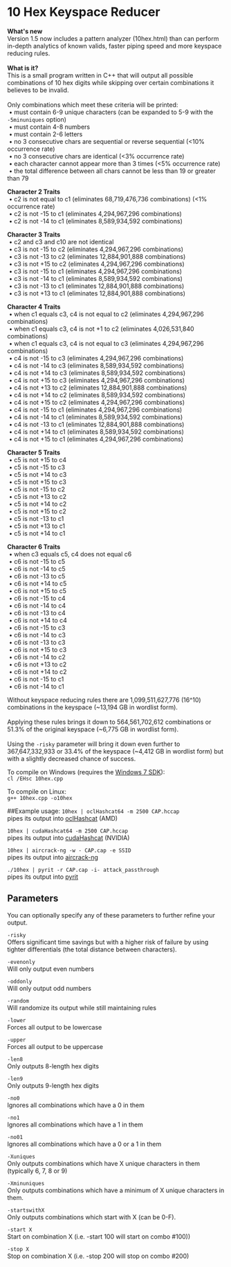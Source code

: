 # 10 Hex Keyspace Reducer
<b>What's new</b><br>
Version 1.5 now includes a pattern analyzer (10hex.html) than can perform in-depth analytics of known valids, faster piping speed and more keyspace reducing rules.
<br><br>
<b>What is it?</b><br>
This is a small program written in C++ that will output all possible combinations of 10 hex digits while skipping over certain combinations it believes to be invalid.
<br><br>
Only combinations which meet these criteria will be printed:<br>
&nbsp;&bull; must contain 6-9 unique characters (can be expanded to 5-9 with the `-5minuniques` option)<br>
&nbsp;&bull; must contain 4-8 numbers<br>
&nbsp;&bull; must contain 2-6 letters<br>
&nbsp;&bull; no 3 consecutive chars are sequential or reverse sequential (<10% occurrence rate)<br>
&nbsp;&bull; no 3 consecutive chars are identical (<3% occurrence rate)<br>
&nbsp;&bull; each character cannot appear more than 3 times (<5% occurrence rate)<br>
&nbsp;&bull; the total difference between all chars cannot be less than 19 or greater than 79<br>

<b>Character 2 Traits</b><br>
&nbsp;&bull; c2 is not equal to c1 (eliminates 68,719,476,736 combinations) (<1% occurrence rate)<br>
&nbsp;&bull; c2 is not -15 to c1 (eliminates 4,294,967,296 combinations)<br>
&nbsp;&bull; c2 is not -14 to c1 (eliminates 8,589,934,592 combinations)<br>

<b>Character 3 Traits</b><br>
&nbsp;&bull; c2 and c3 and c10 are not identical<br>
&nbsp;&bull; c3 is not -15 to c2 (eliminates 4,294,967,296 combinations)<br>
&nbsp;&bull; c3 is not -13 to c2 (eliminates 12,884,901,888 combinations)<br>
&nbsp;&bull; c3 is not +15 to c2 (eliminates 4,294,967,296 combinations)<br>
&nbsp;&bull; c3 is not -15 to c1 (eliminates 4,294,967,296 combinations)<br>
&nbsp;&bull; c3 is not -14 to c1 (eliminates 8,589,934,592 combinations)<br>
&nbsp;&bull; c3 is not -13 to c1 (eliminates 12,884,901,888 combinations)<br>
&nbsp;&bull; c3 is not +13 to c1 (eliminates 12,884,901,888 combinations)<br>

<b>Character 4 Traits</b><br>
&nbsp;&bull; when c1 equals c3, c4 is not equal to c2 (eliminates 4,294,967,296 combinations)<br>
&nbsp;&bull; when c1 equals c3, c4 is not +1 to c2 (eliminates 4,026,531,840 combinations)<br>
&nbsp;&bull; when c1 equals c3, c4 is not equal to c3 (eliminates 4,294,967,296 combinations)<br>
&nbsp;&bull; c4 is not -15 to c3 (eliminates 4,294,967,296 combinations)<br>
&nbsp;&bull; c4 is not -14 to c3 (eliminates 8,589,934,592 combinations)<br>
&nbsp;&bull; c4 is not +14 to c3 (eliminates 8,589,934,592 combinations)<br>
&nbsp;&bull; c4 is not +15 to c3 (eliminates 4,294,967,296 combinations)<br>
&nbsp;&bull; c4 is not +13 to c2 (eliminates 12,884,901,888 combinations)<br>
&nbsp;&bull; c4 is not +14 to c2 (eliminates 8,589,934,592 combinations)<br>
&nbsp;&bull; c4 is not +15 to c2 (eliminates 4,294,967,296 combinations)<br>
&nbsp;&bull; c4 is not -15 to c1 (eliminates 4,294,967,296 combinations)<br>
&nbsp;&bull; c4 is not -14 to c1 (eliminates 8,589,934,592 combinations)<br>
&nbsp;&bull; c4 is not -13 to c1 (eliminates 12,884,901,888 combinations)<br>
&nbsp;&bull; c4 is not +14 to c1 (eliminates 8,589,934,592 combinations)<br>
&nbsp;&bull; c4 is not +15 to c1 (eliminates 4,294,967,296 combinations)<br>

<b>Character 5 Traits</b><br>
&nbsp;&bull; c5 is not +15 to c4<br>
&nbsp;&bull; c5 is not -15 to c3<br>
&nbsp;&bull; c5 is not +14 to c3<br>
&nbsp;&bull; c5 is not +15 to c3<br>
&nbsp;&bull; c5 is not -15 to c2<br>
&nbsp;&bull; c5 is not +13 to c2<br>
&nbsp;&bull; c5 is not +14 to c2<br>
&nbsp;&bull; c5 is not +15 to c2<br>
&nbsp;&bull; c5 is not -13 to c1<br>
&nbsp;&bull; c5 is not +13 to c1<br>
&nbsp;&bull; c5 is not +14 to c1<br>

<b>Character 6 Traits</b><br>
&nbsp;&bull; when c3 equals c5, c4 does not equal c6<br>
&nbsp;&bull; c6 is not -15 to c5<br>
&nbsp;&bull; c6 is not -14 to c5<br>
&nbsp;&bull; c6 is not -13 to c5<br>
&nbsp;&bull; c6 is not +14 to c5<br>
&nbsp;&bull; c6 is not +15 to c5<br>
&nbsp;&bull; c6 is not -15 to c4<br>
&nbsp;&bull; c6 is not -14 to c4<br>
&nbsp;&bull; c6 is not -13 to c4<br>
&nbsp;&bull; c6 is not +14 to c4<br>
&nbsp;&bull; c6 is not -15 to c3<br>
&nbsp;&bull; c6 is not -14 to c3<br>
&nbsp;&bull; c6 is not -13 to c3<br>
&nbsp;&bull; c6 is not +15 to c3<br>
&nbsp;&bull; c6 is not -14 to c2<br>
&nbsp;&bull; c6 is not +13 to c2<br>
&nbsp;&bull; c6 is not +14 to c2<br>
&nbsp;&bull; c6 is not -15 to c1<br>
&nbsp;&bull; c6 is not -14 to c1<br>

Without keyspace reducing rules there are 1,099,511,627,776 (16^10) combinations in the keyspace (~13,194 GB in wordlist form).
<br><br>
Applying these rules brings it down to 564,561,702,612 combinations or 51.3% of the original keyspace (~6,775 GB in wordlist form).
<br><br>
Using the `-risky` parameter will bring it down even further to 367,647,332,933 or 33.4% of the keyspace (~4,412 GB in wordlist form) but with a slightly decreased chance of success.

To compile on Windows (requires the <a href="http://www.microsoft.com/en-us/download/details.aspx?id=8279">Windows 7 SDK</a>):<br>
`cl /EHsc 10hex.cpp`

To compile on Linux:<br>
`g++ 10hex.cpp -o10hex`

##Example usage:
`10hex | oclHashcat64 -m 2500 CAP.hccap`<br>
pipes its output into <a href="http://hashcat.net/oclhashcat/">oclHashcat</a> (AMD)

`10hex | cudaHashcat64 -m 2500 CAP.hccap`<br>
pipes its output into <a href="http://hashcat.net/oclhashcat/">cudaHashcat</a> (NVIDIA)

`10hex | aircrack-ng -w - CAP.cap -e SSID`<br>
pipes its output into <a href="http://www.aircrack-ng.org/">aircrack-ng</a>

`./10hex | pyrit -r CAP.cap -i- attack_passthrough`<br>
pipes its output into <a href="https://code.google.com/p/pyrit/">pyrit</a>

## Parameters
You can optionally specify any of these parameters to further refine your output.

`-risky`<br>
Offers significant time savings but with a higher risk of failure by using tighter differentials (the total distance between characters).<br> 

`-evenonly`<br>
Will only output even numbers<br>

`-oddonly`<br>
Will only output odd numbers<br>

`-random`<br>
Will randomize its output while still maintaining rules<br>

`-lower`<br>
Forces all output to be lowercase<br>

`-upper`<br>
Forces all output to be uppercase<br>

`-len8`<br>
Only outputs 8-length hex digits<br>

`-len9`<br>
Only outputs 9-length hex digits<br>

`-no0`<br>
Ignores all combinations which have a 0 in them<br>
 
`-no1`<br>
Ignores all combinations which have a 1 in them<br>
 
`-no01`<br>
Ignores all combinations which have a 0 or a 1 in them<br>

`-Xuniques`<br>
Only outputs combinations which have X unique characters in them (typically 6, 7, 8 or 9)<br>

`-Xminuniques`<br>
Only outputs combinations which have a minimum of X unique characters in them.<br>

`-startswithX`<br>
Only outputs combinations which start with X (can be 0-F).<br>

`-start X`<br>
Start on combination X (i.e. -start 100 will start on combo #100))<br>

`-stop X`<br>
Stop on combination X (i.e. -stop 200 will stop on combo #200)<br>
